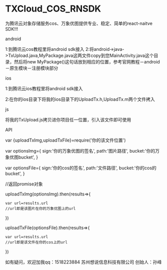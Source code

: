 # TXCloud_COS_RNSDK
为腾讯云对象存储服务cos、万象优图提供专业、稳定、简单的react-naitve SDK!!!

android

1:到腾讯云cos教程里将android sdk接入
2:将android->java->TxUpload.java,MyPackage.java这两文件copy到您MainActivity.java这个目录，然后将new MyPackage()这句话放到相应的位置，参考官网教程－android－原生模块－注册模块部分


ios

1:到腾讯云ios教程里将android sdk接入

2:在你的ios目录下将我的ios目录下的UploadTx.h,UploadTx.m两个文件拷入


js

将我的TxUpload.js拷贝进你项目任一位置，引入该文件即可使用

API

var {uploadTxImg,uploadTxFile}=require('你的该文件位置')

var optionsImg={
	sign:'你的万象优图的签名',
	path:'图片路径',
	bucket:'你的万象优图bucket',
}

var optionsFile={
	sign:'你的cos的签名',
	path:'文件路径',
	bucket:'你的cos的bucket',
}


//返回promise对象

uploadTxImg(optionsImg).then(results=>{

	var url=results.url
	//url即是该图片在你的万象优图上的url
})

uploadTxFile(optionsFile).then(results=>{

	var url=results.url
	//url即是该文件在你的cos上的url
})

如有疑问，欢迎加我qq：1518223884
苏州想说信息科技有限公司
创始人：孙峰







